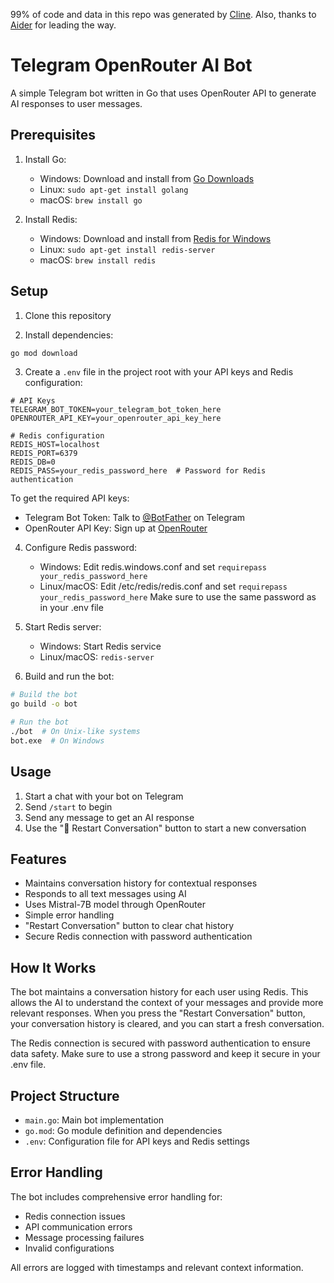 99% of code and data in this repo was generated by [Cline](https://github.com/cline/cline). Also, thanks to [Aider](https://github.com/Aider-AI/aider) for leading the way.

# Telegram OpenRouter AI Bot

A simple Telegram bot written in Go that uses OpenRouter API to generate AI responses to user messages.

## Prerequisites

1. Install Go:
   - Windows: Download and install from [Go Downloads](https://golang.org/dl/)
   - Linux: `sudo apt-get install golang`
   - macOS: `brew install go`

2. Install Redis:
   - Windows: Download and install from [Redis for Windows](https://github.com/microsoftarchive/redis/releases)
   - Linux: `sudo apt-get install redis-server`
   - macOS: `brew install redis`

## Setup

1. Clone this repository

2. Install dependencies:
```bash
go mod download
```

3. Create a `.env` file in the project root with your API keys and Redis configuration:
```
# API Keys
TELEGRAM_BOT_TOKEN=your_telegram_bot_token_here
OPENROUTER_API_KEY=your_openrouter_api_key_here

# Redis configuration
REDIS_HOST=localhost
REDIS_PORT=6379
REDIS_DB=0
REDIS_PASS=your_redis_password_here  # Password for Redis authentication
```

To get the required API keys:
- Telegram Bot Token: Talk to [@BotFather](https://t.me/botfather) on Telegram
- OpenRouter API Key: Sign up at [OpenRouter](https://openrouter.ai/)

4. Configure Redis password:
   - Windows: Edit redis.windows.conf and set `requirepass your_redis_password_here`
   - Linux/macOS: Edit /etc/redis/redis.conf and set `requirepass your_redis_password_here`
   Make sure to use the same password as in your .env file

5. Start Redis server:
   - Windows: Start Redis service
   - Linux/macOS: `redis-server`

6. Build and run the bot:
```bash
# Build the bot
go build -o bot

# Run the bot
./bot  # On Unix-like systems
bot.exe  # On Windows
```

## Usage

1. Start a chat with your bot on Telegram
2. Send `/start` to begin
3. Send any message to get an AI response
4. Use the "🔄 Restart Conversation" button to start a new conversation

## Features

- Maintains conversation history for contextual responses
- Responds to all text messages using AI
- Uses Mistral-7B model through OpenRouter
- Simple error handling
- "Restart Conversation" button to clear chat history
- Secure Redis connection with password authentication

## How It Works

The bot maintains a conversation history for each user using Redis. This allows the AI to understand the context of your messages and provide more relevant responses. When you press the "Restart Conversation" button, your conversation history is cleared, and you can start a fresh conversation.

The Redis connection is secured with password authentication to ensure data safety. Make sure to use a strong password and keep it secure in your .env file.

## Project Structure

- `main.go`: Main bot implementation
- `go.mod`: Go module definition and dependencies
- `.env`: Configuration file for API keys and Redis settings

## Error Handling

The bot includes comprehensive error handling for:
- Redis connection issues
- API communication errors
- Message processing failures
- Invalid configurations

All errors are logged with timestamps and relevant context information.
